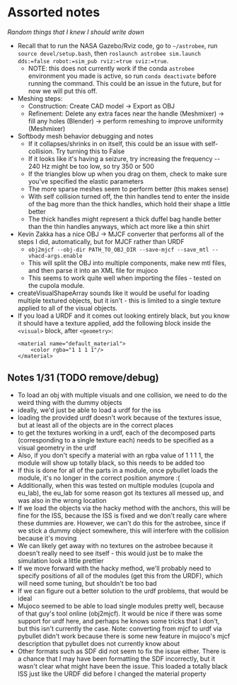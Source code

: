 # Assorted notes

*Random things that I knew I should write down*

- Recall that to run the NASA Gazebo/Rviz code, go to `~/astrobee`, run `source devel/setup.bash`, then `roslaunch astrobee sim.launch dds:=false robot:=sim_pub rviz:=true sviz:=true`.
  - NOTE: this does not currently work if the conda `astrobee` environment you made is active, so run `conda deactivate` before running the command. This could be an issue in the future, but for now we will put this off.
- Meshing steps: 
  - Construction: Create CAD model -> Export as OBJ
  - Refinement: Delete any extra faces near the handle (Meshmixer) -> fill any holes (Blender) -> perform remeshing to improve uniformity (Meshmixer)
- Softbody mesh behavior debugging and notes
  - If it collapses/shrinks in on itself, this could be an issue with self-collision. Try turning this to False
  - If it looks like it's having a seizure, try increasing the frequency -- 240 Hz might be too low, so try 350 or 500
  - If the triangles blow up when you drag on them, check to make sure you've specified the elastic parameters
  - The more sparse meshes seem to perform better (this makes sense)
  - With self collision turned off, the thin handles tend to enter the inside of the bag more than the thick handles, which hold their shape a little better
  - The thick handles might represent a thick duffel bag handle better than the thin handles anyways, which act more like a thin shirt
- Kevin Zakka has a nice OBJ -> MJCF converter that performs all of the steps I did, automatically, but for MJCF rather than URDF
  -  `obj2mjcf --obj-dir PATH_TO_OBJ_DIR --save-mjcf --save_mtl --vhacd-args.enable`
  -  This will split the OBJ into multiple components, make new mtl files, and then parse it into an XML file for mujoco
  -  This seems to work quite well when importing the files - tested on the cupola module. 
- createVisualShapeArray sounds like it would be useful for loading multiple textured objects, but it isn't - this is limited to a single texture applied to all of the visual objects. 
- If you load a URDF and it comes out looking entirely black, but you know it should have a texture applied, add the following block inside the `<visual>` block, after `<geometry>`: 
    ```
    <material name="default_material">
        <color rgba="1 1 1 1"/>
    </material>
    ```

## Notes 1/31 (TODO remove/debug)
- To load an obj with multiple visuals and one collision, we need to do the weird thing with the dummy objects
- ideally, we'd just be able to load a urdf for the iss
- loading the provided urdf doesn't work because of the textures issue, but at least all of the objects are in the correct places
- to get the textures working in a urdf, each of the decomposed parts (corresponding to a single texture each) needs to be specified as a visual geometry in the urdf
- Also, if you don't specify a material with an rgba value of 1 1 1 1, the module will show up totally black, so this needs to be added too
- If this is done for all of the parts in a module, once pybullet loads the module, it's no longer in the correct position anymore :(
- Additionally, when this was tested on multiple modules (cupola and eu_lab), the eu_lab for some reason got its textures all messed up, and was also in the wrong location
- If we load the objects via the hacky method with the anchors, this will be fine for the ISS, because the ISS is fixed and we don't really care where these dummies are. However, we can't do this for the astrobee, since if we stick a dummy object somewhere, this will interfere with the collision because it's moving
- We can likely get away with no textures on the astrobee because it doesn't really need to see itself - this would just be to make the simulation look a little prettier
- If we move forward with the hacky method, we'll probably need to specify positions of all of the modules (get this from the URDF), which will need some tuning, but shouldn't be too bad
- If we can figure out a better solution to the urdf problems, that would be ideal
- Mujoco seemed to be able to load single modules pretty well, because of that guy's tool online (obj2mjcf). It would be nice if there was some support for urdf here, and perhaps he knows some tricks that I don't, but this isn't currently the case. Note: converting from mjcf to urdf via pybullet didn't work because there is some new feature in mujoco's mjcf description that pybullet does not currently know about
- Other formats such as SDF did not seem to fix the issue either. There is a chance that I may have been formatting the SDF incorrectly, but it wasn't clear what might have been the issue. This loaded a totally black ISS just like the URDF did before I changed the material property

